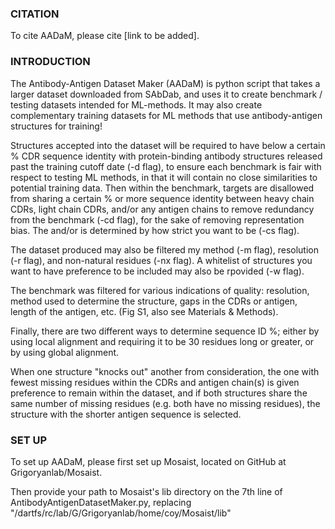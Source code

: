 ### CITATION ###

To cite AADaM, please cite [link to be added].



### INTRODUCTION ###

The Antibody-Antigen Dataset Maker (AADaM) is python script that takes a larger dataset downloaded from SAbDab, and uses it to create benchmark / testing datasets intended for ML-methods. It may also create complementary training datasets for ML methods that use antibody-antigen structures for training!

Structures accepted into the dataset will be required to have below a certain % CDR sequence identity with protein-binding antibody structures released past the training cutoff date (-d flag), to ensure each benchmark is fair with respect to testing ML methods, in that it will contain no close similarities to potential training data. Then within the benchmark, targets are disallowed from sharing a certain % or more sequence identity between heavy chain CDRs, light chain CDRs, and/or any antigen chains to remove redundancy from the benchmark (-cd flag), for the sake of removing representation bias. The and/or is determined by how strict you want to be (-cs flag).

The dataset produced may also be filtered my method (-m flag), resolution (-r flag), and non-natural residues (-nx flag). A whitelist of structures you want to have preference to be included may also be rpovided (-w flag).

The benchmark was filtered for various indications of quality: resolution, method used to determine the structure, gaps in the CDRs or antigen, length of the antigen, etc. (Fig S1, also see Materials & Methods).

Finally, there are two different ways to determine sequence ID %; either by using local alignment and requiring it to be 30 residues long or greater, or by using global alignment. 

When one structure "knocks out" another from consideration, the one with fewest missing residues within the CDRs and antigen chain(s) is given preference to remain within the dataset, and if both structures share the same number of missing residues (e.g. both have no missing residues), the structure with the shorter antigen sequence is selected. 



### SET UP ###

To set up AADaM, please first set up Mosaist, located on GitHub at Grigoryanlab/Mosaist.

Then provide your path to Mosaist's lib directory on the 7th line of AntibodyAntigenDatasetMaker.py, replacing "/dartfs/rc/lab/G/Grigoryanlab/home/coy/Mosaist/lib"
